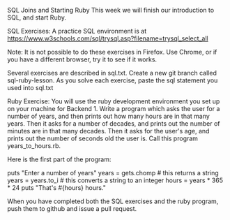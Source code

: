 SQL Joins and Starting Ruby
This week we will finish our introduction to SQL, and start Ruby.

SQL Exercises: A practice SQL environment is at https://www.w3schools.com/sql/trysql.asp?filename=trysql_select_all

Note: It is not possible to do these exercises in Firefox. Use Chrome, or if you have a different browser, try it to see if it works.

Several exercises are described in sql.txt. Create a new git branch called sql-ruby-lesson. As you solve each exercise, paste the sql statement you used into sql.txt

Ruby Exercise: You will use the ruby development environment you set up on your machine for Backend 1. Write a program which asks the user for a number of years, and then prints out how many hours are in that many years. Then it asks for a number of decades, and prints out the number of minutes are in that many decades. Then it asks for the user's age, and prints out the number of seconds old the user is. Call this program years_to_hours.rb.

Here is the first part of the program:

puts "Enter a number of years"
years = gets.chomp # this returns a string
years = years.to_i # this converts a string to an integer
hours = years * 365 * 24
puts "That's #{hours} hours."

When you have completed both the SQL exercises and the ruby program, push them to github and issue a pull request.

